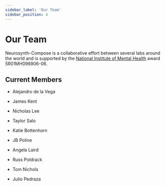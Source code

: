 ```yaml
---
sidebar_label: 'Our Team'
sidebar_position: 4
---
```


# Our Team

Neurosynth-Compose is a collaborative effort between several labs around the world and is supported by the [National Institute of Mental Health](http://www.nimh.nih.gov/) award 5R01MH096906-06.

## Current Members

* Alejandro de la Vega

* James Kent

* Nicholas Lee

* Taylor Salo

* Katie Bottenhorn

* JB Poline

* Angela Laird

* Russ Poldrack

* Tom Nichols

* Julio Pedraza

